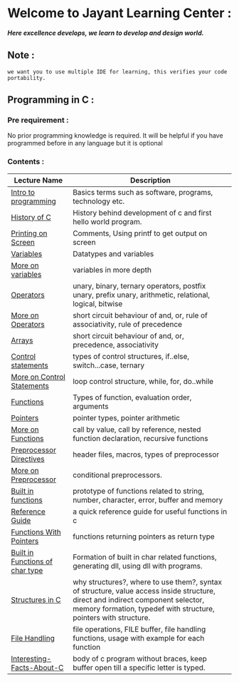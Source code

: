 
# Welcome to Jayant Learning Center :
***Here excellence develops, we learn to develop and design world.***

## Note :
    we want you to use multiple IDE for learning, this verifies your code portability.

## Programming in C :
### Pre requirement :
No prior programming knowledge is required.
It will be helpful if you have programmed before in any language but it is optional

### Contents :
| Lecture Name                                                                      | Description                                                                                                                                                                                         |
|-----------------------------------------------------------------------------------|-----------------------------------------------------------------------------------------------------------------------------------------------------------------------------------------------------|
| [Intro to programming](c/01-intro.md)                                      | Basics terms such as software, programs, technology etc.                                                                                                                                            |
| [History of C](c/02-history-and-first-program.md)                          | History behind development of c and first hello world program.                                                                                                                                      |
| [Printing on Screen](c/03-printing-on-screen.md)                           | Comments, Using printf to get output on screen                                                                                                                                                      |
| [Variables](c/04-variables.md)                                             | Datatypes and variables                                                                                                                                                                             |
| [More on variables](c/05-more-on-variables.md)                             | variables in more depth                                                                                                                                                                             |
| [Operators](c/06-operators.md)                                             | unary, binary, ternary operators, postfix unary, prefix unary, arithmetic, relational, logical, bitwise                                                                                             |
| [More on Operators](c/07-more-on-operators.md)                             | short circuit behaviour of and, or, rule of associativity, rule of precedence                                                                                                                       |
| [Arrays](c/08-arrays.md)                                                   | short circuit behaviour of and, or, precedence, associativity                                                                                                                                       |
| [Control statements](c/09-control-statements.md)                           | types of control structures, if..else, switch...case, ternary                                                                                                                                       |
| [More on Control Statements](c/10-more-on-control-structures.md)           | loop control structure, while, for, do..while                                                                                                                                                       |
| [Functions](c/11-functions.md)                                             | Types of function, evaluation order, arguments                                                                                                                                                      |
| [Pointers](c/12-pointers.md)                                               | pointer types, pointer arithmetic                                                                                                                                                                   |
| [More on Functions](c/13-more-on-functions.md)                             | call by value, call by reference, nested function declaration, recursive functions                                                                                                                  |
| [Preprocessor Directives](c/14-preprocessor-directives.md)                 | header files, macros, types of preprocessor                                                                                                                                                         |
| [More on Preprocessor](c/15-more-on-preprocessor.md)                       | conditional preprocessors.                                                                                                                                                                          |
| [Built in functions](c/16-built-in-functions.md)                           | prototype of functions related to string, number, character, error, buffer and memory                                                                                                               |
| [Reference Guide](c/17-reference-guide.md)                                 | a quick reference guide for useful functions in c                                                                                                                                                   |
| [Functions With Pointers](c/18-functions-with-pointers.md)                 | functions returning pointers as return type                                                                                                                                                         |
| [Built in Functions of char type](c/19-built-in-char-functions.md) | Formation of built in char related functions, generating dll, using dll with programs.                                                                                                              |
| [Structures in C](c/20-structures.md)                                 | why structures?, where to use them?, syntax of structure, value access inside structure, direct and indirect component selector, memory formation, typedef with structure, pointers with structure. |
| [File Handling](c/21-file-handling.md)                                | file operations, FILE buffer, file handling functions, usage with example for each function                                                                                                         |
| [Interesting-Facts-About-C](c/22-interesting-facts.md)             | body of c program without braces, keep buffer open till a specific letter is typed.                                                                                                                 |
